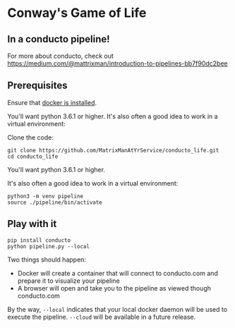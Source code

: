 # Conway's Game of Life
## In a conducto pipeline!

For more about conducto, check out https://medium.com/@mattrixman/introduction-to-pipelines-bb7f90dc2bee

## Prerequisites

Ensure that [docker is installed](https://docs.docker.com/engine/install/).

You'll want python 3.6.1 or higher.  It's also often a good idea to work in a virtual environment:

Clone the code:

    git clone https://github.com/MatrixManAtYrService/conducto_life.git
    cd conducto_life

You'll want python 3.6.1 or higher.

It's also often a good idea to work in a virtual environment:

    python3 -m venv pipeline
    source ./pipeline/bin/activate

## Play with it

    pip install conducto
    python pipeline.py --local

Two things should happen:

- Docker will create a container that will connect to conducto.com and prepare it to visualize your pipeline
- A browser will open and take you to the pipeline as viewed though conducto.com


By the way, `--local` indicates that your local docker daemon will be used to execute the pipeline.  `--cloud` will be available in a future release.
